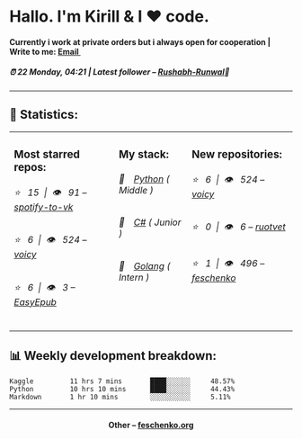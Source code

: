 
<h1>Hallo. I'm Kirill & I ❤️ code.</h1>
<h4>Currently i work at private orders but i always open for cooperation | Write to me: <a href="mailto:swipduces@yandex.com">Email <img src="https://camo.githubusercontent.com/5bf17041186bbc591a286709593ee76baf2e4711/68747470733a2f2f6564656e742e6769746875622e696f2f537570657254696e7949636f6e732f696d616765732f7376672f676d61696c2e737667" width="10"></a></h4>
<h5>⏰ 22 Monday, 04:21 | Latest follower – <a href="https://github.com/Rushabh-Runwal/" target="_blank">Rushabh-Runwal</a>👋</h5>
<hr>
<h2>📝 Statistics: </h2>
<table>
  <tr>
    <td valign="top">
      <h3>Most starred repos: </h3>
            <h6>⭐️&nbsp;&nbsp;&nbsp;15&nbsp;&nbsp;|&nbsp;&nbsp;👁&nbsp;&nbsp;&nbsp;91 – <a href='https://github.com/feschenko/spotify-to-vk'>spotify-to-vk</a></h6> 
      <h6>⭐️&nbsp;&nbsp;&nbsp;6&nbsp;&nbsp;|&nbsp;&nbsp;👁&nbsp;&nbsp;&nbsp;524 – <a href='https://github.com/feschenko/voicy'>voicy</a></h6> 
      <h6>⭐️&nbsp;&nbsp;&nbsp;6&nbsp;&nbsp;|&nbsp;&nbsp;👁&nbsp;&nbsp;&nbsp;3 – <a href='https://github.com/feschenko/EasyEpub'>EasyEpub</a></h6> 
    </td>
    <td valign="top">
      <h3>My stack: </h3>
      <h6>📔&emsp;<a href="https://github.com/feschenko?tab=repositories&q=&type=&language=python">Python</a> ( Middle )</h6>
      <h6>📗&emsp;<a href="https://github.com/feschenko?tab=repositories&q=&type=&language=c%23">C#</a> ( Junior )</h6>
      <h6>📘&emsp;<a href="https://github.com/feschenko?tab=repositories&q=&type=&language=go">Golang</a> ( Intern )</h6>
      </td>
     <td valign="top">
      <h3>New repositories: </h3>
           <h6>⭐️&nbsp;&nbsp;&nbsp;6&nbsp;&nbsp;|&nbsp;&nbsp;👁&nbsp;&nbsp;&nbsp;524 – <a href='https://github.com/feschenko/voicy'>voicy</a></h6> 
      <h6>⭐️&nbsp;&nbsp;&nbsp;0&nbsp;&nbsp;|&nbsp;&nbsp;👁&nbsp;&nbsp;&nbsp;6 – <a href='https://github.com/feschenko/ruotvet'>ruotvet</a></h6> 
      <h6>⭐️&nbsp;&nbsp;&nbsp;1&nbsp;&nbsp;|&nbsp;&nbsp;👁&nbsp;&nbsp;&nbsp;496 – <a href='https://github.com/feschenko/feschenko'>feschenko</a></h6> 
        </td>
  </tr>
</table>
<h2>📊 Weekly development breakdown: </h2>


```text
Kaggle         11 hrs 7 mins       ████░░░░░░     48.57%
Python         10 hrs 10 mins      ████░░░░░░     44.43%
Markdown       1 hr 10 mins        ░░░░░░░░░░     5.11%
```



<hr>
<h4 align="center">Other – <a href='http://feschenko.org' target="_blank">feschenko.org</a><h4>
    